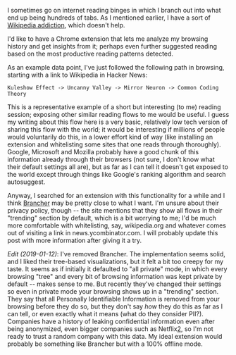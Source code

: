 <!--
.. title: A Chrome extension I want
.. slug: history-chrome-extension
.. date: 2019-01-02 10:18:12 UTC+01:00
.. tags: 
.. category: 
.. link: 
.. description: 
.. type: text
-->

I sometimes go on internet reading binges in which I branch out into what end up being hundreds of tabs. As I mentioned earlier, I have a sort of [Wikipedia addiction][1], which doesn't help.

I'd like to have a Chrome extension that lets me analyze my browsing history and get insights from it; perhaps even further suggested reading based on the most productive reading patterns detected.

As an example data point, I've just followed the following path in browsing, starting with a link to Wikipedia in Hacker News:

`Kuleshow Effect -> Uncanny Valley -> Mirror Neuron -> Common Coding Theory`

This is a representative example of a short but interesting (to me) reading session; exposing other similar reading flows to me would be useful. I guess my writing about this flow here is a very basic, relatively low tech version of sharing this flow with the world; it would be interesting if millions of people would voluntarily do this, in a lower effort kind of way (like installing an extension and whitelisting some sites that one reads through thoroughly). Google, Microsoft and Mozilla probably have a good chunk of this information already through their browsers (not sure, I don't know what their default settings all are), but as far as I can tell it doesn't get exposed to the world except through things like Google's ranking algorithm and search autosuggest.

Anyway, I searched for an extension with this functionality for a while and I think [Brancher](https://brancher.io/) may be pretty close to what I want. I'm unsure about their privacy policy, though -- the site mentions that they show all flows in their "trending" section by default, which is a bit worrying to me; I'd be much more comfortable with whitelisting, say, wikipedia.org and whatever comes out of visiting a link in news.ycombinator.com. I will probably update this post with more information after giving it a try.

*Edit (2019-01-12)*: I've removed Brancher. The implementation seems solid, and I liked their tree-based visualizations, but it felt a bit too creepy for my taste. It seems as if initially it defaulted to "all private" mode, in which every browsing "tree" and every bit of browsing information was kept private by default -- makes sense to me. But recently they've changed their settings so even in private mode your browsing shows up in a "trending" section. They say that all Personally Identifiable Information is removed from your browsing before they do so, but they don't say *how* they do this as far as I can tell, or even exactly what it means (what do they consider PII?). Companies have a history of leaking confidential information even after being anonymized, even bigger companies such as Netflix[2], so I'm not ready to trust a random company with this data. My ideal extension would probably be something like Brancher but with a 100% offline mode.

[1]: link://slug/wikipedia
[2]: https://www.wired.com/2007/12/why-anonymous-data-sometimes-isnt/
